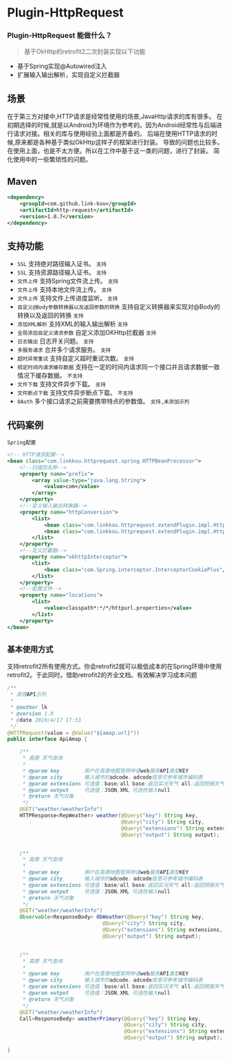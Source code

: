 # Plugin-HttpRequest

### Plugin-HttpRequest 能做什么？

> 基于OkHttp的retrofit2二次封装实现以下功能
- 基于Spring实现@Autowired注入
- 扩展输入输出解析，实现自定义拦截器

场景
---
在于第三方对接中,HTTP请求是经常性使用的场景,JavaHttp请求的库有很多。
在初期选择的时候,就是以Android为环境作为参考的。因为Android经常性与后端进行请求对接。相关的库与使用经验上面都是齐备的。
后端在使用HTTP请求的时候,原来都是各种基于类似OkHttp这样子的框架进行封装。
导致的问题也比较多。在使用上面，也是不太方便。所以在工作中基于这一类的问题，进行了封装。
简化使用中的一些繁琐性的问题。

Maven
---
```xml
<dependency>
    <groupId>com.github.link-kou</groupId>
    <artifactId>http-request</artifactId>
    <version>1.0.7</version>
</dependency>
```

支持功能
---
- `SSL` 支持绝对路径输入证书。 `支持`
- `SSL` 支持资源路径输入证书。 `支持`
- `文件上传` 支持Spring文件流上传。 `支持`
- `文件上传` 支持本地文件流上传。 `支持`
- `文件上传` 支持文件上传进度监听。 `支持`
- `自定义@Body参数转换器以及返回参数的转换`  支持自定义转换器来实现对@Body的转换以及返回的转换 `支持`
- `添加XML解析`  支持XML的输入输出解析 `支持`
- `全局添加自定义请求参数` 自定义添加OKHttp拦截器 `支持`
- `日志输出` 日志开关问题。 `支持`
- `多服务请求` 合并多个请求服务。 `支持`
- `超时异常重试` 支持自定义超时重试次数。 `支持`
- `规定时间内请求缓存数据` 支持在一定的时间内请求同一个接口并且请求数据一致情况下缓存数据。 `不支持`
- `文件下载` 支持文件异步下载。 `支持`
- `文件断点下载` 支持文件异步断点下载。 `不支持`
- `OAuth` 多个接口请求之前需要携带特点的参数值。 `支持,未添加示列`

代码案例
---
`Spring配置`

```xml
<!-- HTTP请求配置-->
<bean class="com.linkkou.httprequest.spring.HTTPBeanProcessor">
    <!--扫描包名称-->
    <property name="prefix">
        <array value-type="java.lang.String">
            <value>com</value>
        </array>
    </property>
    <!--定义输入输出转换器-->
    <property name="httpConversion">
        <list>
            <bean class="com.linkkou.httprequest.extendPlugin.impl.HttpReturnJsonConversion"/>
            <bean class="com.linkkou.httprequest.extendPlugin.impl.HttpReturnXmlConversion"/>
        </list>
    </property>
    <!--定义拦截器-->
    <property name="okhttpInterceptor">
        <list>
            <bean class="com.Spring.interceptor.InterceptorCookiePlus"/>
        </list>
    </property>
    <!--配置文件-->
    <property name="locations">
        <list>
            <value>classpath*:*/*/httpurl.properties</value>
        </list>
    </property>
</bean>
```

`基本使用方式`
---
支持retrofit2所有使用方式。你会retrofit2就可以极低成本的在Spring环境中使用retrofit2。于此同时。借助retrofit2的齐全文档。有效解决学习成本问题
```java
/**
 * 高德API示列
 *
 * @author lk
 * @version 1.0
 * @date 2019/4/17 17:53
 */
@HTTPRequest(value = @Value("${amap.url}"))
public interface ApiAmap {

    /**
     * 高德 天气查询
     *
     * @param key        用户在高德地图官网申请web服务API类型KEY
     * @param city       输入城市的adcode，adcode信息可参考城市编码表
     * @param extensions 可选值：base/all base:返回实况天气 all:返回预报天气 可选性输入null
     * @param output     可选值：JSON,XML 可选性输入null
     * @return 天气对象
     */
    @GET("weather/weatherInfo")
    HTTPResponse<RepWeather> weather(@Query("key") String key,
                                     @Query("city") String city,
                                     @Query("extensions") String extensions,
                                     @Query("output") String output);


    /**
     * 高德 天气查询
     *
     * @param key        用户在高德地图官网申请web服务API类型KEY
     * @param city       输入城市的adcode，adcode信息可参考城市编码表
     * @param extensions 可选值：base/all base:返回实况天气 all:返回预报天气 可选性输入null
     * @param output     可选值：JSON,XML 可选性输入null
     * @return 天气对象
     */
    @GET("weather/weatherInfo")
    Observable<ResponseBody> ObWeather(@Query("key") String key,
                               @Query("city") String city,
                               @Query("extensions") String extensions,
                               @Query("output") String output);


    /**
     * 高德 天气查询
     *
     * @param key        用户在高德地图官网申请web服务API类型KEY
     * @param city       输入城市的adcode，adcode信息可参考城市编码表
     * @param extensions 可选值：base/all base:返回实况天气 all:返回预报天气 可选性输入null
     * @param output     可选值：JSON,XML 可选性输入null
     * @return 天气对象
     */
    @GET("weather/weatherInfo")
    Call<ResponseBody> weatherPrimary(@Query("key") String key,
                                      @Query("city") String city,
                                      @Query("extensions") String extensions,
                                      @Query("output") String output);

}

```





